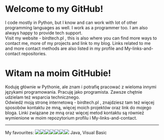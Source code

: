 # Welcome to my GitHub!
I code mostly in Python, but I know and can work with lot of other programming languages as well. I work as a programmer too. I am also always happy to provide tech support.\
Visit my website - birdtech.pl , this is also where you can find more ways to contact me, more of my projects and link to my blog. Links related to me and more contact methods are also listed in my profile and My-links-and-contact repositories.

# Witam na moim GitHubie!
Koduję głównie w Pythonie, ale znam i potrafię pracować z wieloma innymi językami programowania. Pracuję jako programista. Zawsze chętnie udzielam też wsparcia technicznego.\
Odwiedź moją stronę internetową - birdtech.pl , znajdziesz tam też więcej sposobów kontaktu ze mną, więcej moich projektów oraz link do mojego bloga. Linki związane ze mną oraz więcej metod kontaktu są również wymienione w moim repozytorium profilu i My-links-and-contact.

-----------------------------------------------------------------
My favourites: <img src="https://img.shields.io/badge/Python-FFD43B?style=for-the-badge&logo=python&logoColor=blue"  /><img src="https://img.shields.io/badge/Lua-2C2D72?style=for-the-badge&logo=lua&logoColor=white" /><img src="https://img.shields.io/badge/C%23-239120?style=for-the-badge&logo=c-sharp&logoColor=white" /><img src="https://img.shields.io/badge/.NET-512BD4?style=for-the-badge&logo=dotnet&logoColor=white" /><img src="https://img.shields.io/badge/C%2B%2B-00599C?style=for-the-badge&logo=c%2B%2B&logoColor=white" /><img src="https://img.shields.io/badge/Visual_Studio-5C2D91?style=for-the-badge&logo=visual%20studio&logoColor=white" /><img src="https://img.shields.io/badge/PyCharm-000000.svg?&style=for-the-badge&logo=PyCharm&logoColor=white" /> Java, Visual Basic
